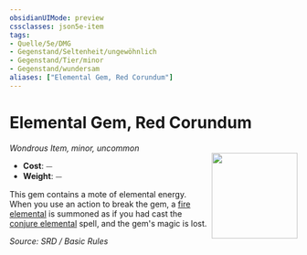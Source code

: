 ```yaml
---
obsidianUIMode: preview
cssclasses: json5e-item
tags:
- Quelle/5e/DMG
- Gegenstand/Seltenheit/ungewöhnlich
- Gegenstand/Tier/minor
- Gegenstand/wundersam
aliases: ["Elemental Gem, Red Corundum"]
---
```

# Elemental Gem, Red Corundum
*Wondrous Item, minor, uncommon*  
<img src="Gegenstände/elemental-gem.webp" align="right" width="150">

- **Cost**: ⏤
- **Weight**: ⏤

This gem contains a mote of elemental energy. When you use an action to break the gem, a [fire elemental](../Bestiarium/Elementare/Feuerelementar.md) is summoned as if you had cast the [conjure elemental](../Zauber/Elementar-beschwören.md) spell, and the gem's magic is lost.

*Source: SRD / Basic Rules*